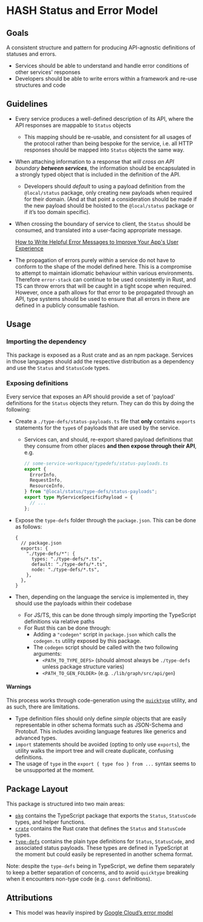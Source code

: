 # HASH Status and Error Model

## Goals

A consistent structure and pattern for producing API-agnostic definitions of statuses and errors.

- Services should be able to understand and handle error conditions of other services' responses
- Developers should be able to write errors within a framework and re-use structures and code

## Guidelines

- Every service produces a well-defined description of its API, where the API responses are mappable to `Status` objects
  - This mapping should be re-usable, and consistent for all usages of the protocol rather than being bespoke for the service, i.e. all HTTP responses should be mapped into `Status` objects the same way.
- When attaching information to a response that _will cross an API boundary **between services**,_ the information should be encapsulated in a strongly typed object that is included in the definition of the API.
  - Developers should _default_ to using a payload definition from the `@local/status` package, only creating new payloads when required for their domain. (And at that point a consideration should be made if the new payload should be hoisted to the `@local/status` package or if it’s too domain specific).
- When crossing the boundary of service to client, the `Status` should be consumed, and translated into a user-facing appropriate message.

  [How to Write Helpful Error Messages to Improve Your App's User Experience](https://www.freecodecamp.org/news/how-to-write-helpful-error-messages-to-improve-your-apps-ux/)

- The propagation of errors purely _within_ a service do not have to conform to the shape of the model defined here. This is a compromise to attempt to maintain idiomatic behaviour within various environments. Therefore `error-stack` can continue to be used consistently in Rust, and TS can throw errors that will be caught in a tight scope when required. However, once a path allows for that error to be propagated through an API, type systems should be used to ensure that all errors in there are defined in a publicly consumable fashion.

## Usage

### Importing the dependency

This package is exposed as a Rust crate and as an npm package. Services in those languages should add the respective
distribution as a dependency and use the `Status` and `StatusCode` types.

### Exposing definitions

Every service that exposes an API should provide a set of 'payload' definitions for the `Status` objects they return.
They can do this by doing the following:

- Create a `./type-defs/status-payloads.ts` file that **only** contains `exports` statements for the `type`s of payloads that are used by the service.

  - Services can, and should, re-export shared payload definitions that they consume from other places **and then expose through their API**, e.g.

    ```ts
    // some-service-workspace/typedefs/status-payloads.ts
    export {
      ErrorInfo,
      RequestInfo,
      ResourceInfo,
    } from "@local/status/type-defs/status-payloads";
    export type MyServiceSpecificPayload = {
      // ...
    };
    ```

- Expose the `type-defs` folder through the `package.json`.
  This can be done as follows:

  ```json5
  {
    // package.json
    exports: {
      "./type-defs/*": {
        types: "./type-defs/*.ts",
        default: "./type-defs/*.ts",
        node: "./type-defs/*.ts",
      },
    },
  }
  ```

- Then, depending on the language the service is implemented in, they should use the payloads within their codebase
  - For JS/TS, this can be done through simply importing the TypeScript definitions via relative paths
  - For Rust this can be done through:
    - Adding a `"codegen"` script in `package.json` which calls the `codegen.ts` utility exposed by this package.
    - The `codegen` script should be called with the two following arguments:
      - `<PATH_TO_TYPE_DEFS>` (should almost always be `./type-defs` unless package structure varies)
      - `<PATH_TO_GEN_FOLDER>` (e.g. `./lib/graph/src/api/gen`)

#### Warnings

This process works through code-generation using the [`quicktype`](https://github.com/quicktype/quicktype) utility, and as such, there are limitations.

- Type definition files should only define _simple_ objects that are easily representable in other schema formats such as JSON-Schema and Protobuf.
  This includes avoiding language features like generics and advanced types.
- `import` statements should be avoided (opting to only use `exports`), the utility walks the import tree and will create duplicate, confusing definitions.
- The usage of `type` in the `export { type foo } from ...` syntax seems to be unsupported at the moment.

## Package Layout

This package is structured into two main areas:

- [`pkg`](./pkg) contains the TypeScript package that exports the `Status`, `StatusCode` types, and helper functions.
- [`crate`](./crate) contains the Rust crate that defines the `Status` and `StatusCode` types.
- [`type-defs`](./type-defs) contains the plain type definitions for `Status`, `StatusCode`, and associated status payloads. These types are defined in TypeScript at the moment but could easily be represented in another schema format.

Note: despite the `type-defs` being in TypeScript, we define them separately to keep a better separation of concerns, and to avoid `quicktype` breaking when it encounters non-type code (e.g. `const` definitions).

## Attributions

- This model was heavily inspired by [Google Cloud’s error model](https://cloud.google.com/apis/design/errors)

